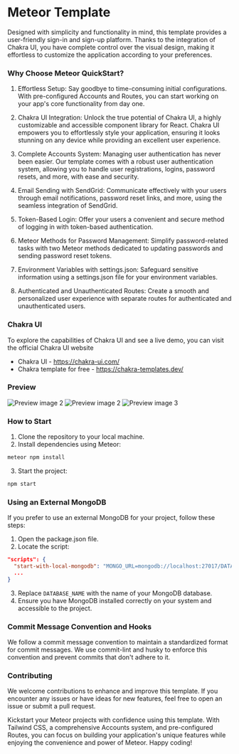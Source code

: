 # Meteor Template

Designed with simplicity and functionality in mind, this template provides a user-friendly sign-in and sign-up platform. Thanks to the integration of Chakra UI, you have complete control over the visual design, making it effortless to customize the application according to your preferences.

### Why Choose Meteor QuickStart?

1. Effortless Setup: Say goodbye to time-consuming initial configurations. With pre-configured Accounts and Routes, you can start working on your app's core functionality from day one.

2. Chakra UI Integration: Unlock the true potential of Chakra UI, a highly customizable and accessible component library for React. Chakra UI empowers you to effortlessly style your application, ensuring it looks stunning on any device while providing an excellent user experience.

3. Complete Accounts System: Managing user authentication has never been easier. Our template comes with a robust user authentication system, allowing you to handle user registrations, logins, password resets, and more, with ease and security.

4. Email Sending with SendGrid: Communicate effectively with your users through email notifications, password reset links, and more, using the seamless integration of SendGrid.

5. Token-Based Login: Offer your users a convenient and secure method of logging in with token-based authentication.

6. Meteor Methods for Password Management: Simplify password-related tasks with two Meteor methods dedicated to updating passwords and sending password reset tokens.

7. Environment Variables with settings.json: Safeguard sensitive information using a settings.json file for your environment variables.

8. Authenticated and Unauthenticated Routes: Create a smooth and personalized user experience with separate routes for authenticated and unauthenticated users.

### Chakra UI

To explore the capabilities of Chakra UI and see a live demo, you can visit the official Chakra UI website

- Chakra UI - https://chakra-ui.com/
- Chakra template for free - https://chakra-templates.dev/

### Preview

![Preview image 2](public/images/img1.png)
![Preview image 2](public/images/img2.png)
![Preview image 3](public/images/img3.png)


### How to Start

1. Clone the repository to your local machine.
2. Install dependencies using Meteor:

```bash
meteor npm install
```

3. Start the project:

```bash
npm start
```

### Using an External MongoDB

If you prefer to use an external MongoDB for your project, follow these steps:

1. Open the package.json file.
2. Locate the script:

```json
"scripts": {
  "start-with-local-mongodb": "MONGO_URL=mongodb://localhost:27017/DATABASE_NAME",
  ...
}
```

3. Replace `DATABASE_NAME` with the name of your MongoDB database.
4. Ensure you have MongoDB installed correctly on your system and accessible to the project.

### Commit Message Convention and Hooks
We follow a commit message convention to maintain a standardized format for commit messages. 
We use commit-lint and husky to enforce this convention and prevent commits that don't adhere to it.


### Contributing

We welcome contributions to enhance and improve this template. If you encounter any issues or have ideas for new features, feel free to open an issue or submit a pull request.

Kickstart your Meteor projects with confidence using this template. With Tailwind CSS, a comprehensive Accounts system, and pre-configured Routes, you can focus on building your application's unique features while enjoying the convenience and power of Meteor. Happy coding!
